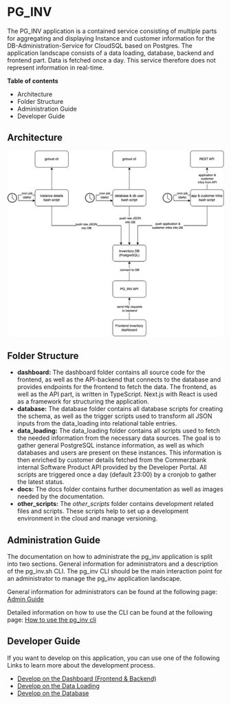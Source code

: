 # PG_INV

The PG_INV application is a contained service consisting of multiple parts for aggregating and displaying Instance and customer information for the DB-Administration-Service for CloudSQL based on Postgres. The application landscape consists of a data loading, database, backend and frontend part. Data is fetched once a day. This service therefore does not represent information in real-time.

**Table of contents**

- Architecture
- Folder Structure
- Administration Guide
- Developer Guide


## Architecture
![](./docs/architecture_pg_inv.png)

## Folder Structure

- **dashboard:** The dashboard folder contains all source code for the frontend, as well as the API-backend that connects to the database and provides endpoints for the frontend to fetch the data. The frontend, as well as the API part, is written in TypeScript. Next.js with React is used as a framework for structuring the application.
- **database:** The database folder contains all database scripts for creating the schema, as well as the trigger scripts used to transform all JSON inputs from the data_loading into relational table entries.
- **data_loading:** The data_loading folder contains all scripts used to fetch the needed information from the necessary data sources. The goal is to gather general PostgreSQL instance information, as well as which databases and users are present on these instances. This information is then enriched by customer details fetched from the Commerzbank internal Software Product API provided by the Developer Portal. All scripts are triggered once a day (default 23:00) by a cronjob to gather the latest status.
- **docs:** The docs folder contains further documentation as well as images needed by the documentation.
- **other_scripts:** The *other_scripts* folder contains development related files and scripts. These scripts help to set up a development environment in the cloud and manage versioning.

## Administration Guide

The documentation on how to administrate the pg_inv application is split into two sections. General information for administrators and a description of the pg_inv.sh CLI. The pg_inv CLI should be the main interaction point for an administrator to manage the pg_inv application landscape.

General information for administrators can be found at the following page:
[Admin Guide](./docs/admin_guide.md)

Detailed information on how to use the CLI can be found at the following page: [How to use the pg_inv cli](./docs/how_to_use_pg_inv_cli.md)


## Developer Guide

If you want to develop on this application, you can use one of the following Links to learn more about the development process.

- [Develop on the Dashboard (Frontend & Backend)](./dashboard/README.md)
- [Develop on the Data Loading](./data_loading/README.md)
- [Develop on the Database](./database/README.md)